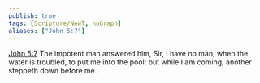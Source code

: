 ```yaml
---
publish: true
tags: [Scripture/NewT, noGraph]
aliases: ["John 5:7"]
---
```

[John 5:7](https://churchofjesuschrist.org/study/scriptures/nt/john/5?lang=eng&id=p7#p7) The impotent man answered him, Sir, I have no man, when the water is troubled, to put me into the pool: but while I am coming, another steppeth down before me.
